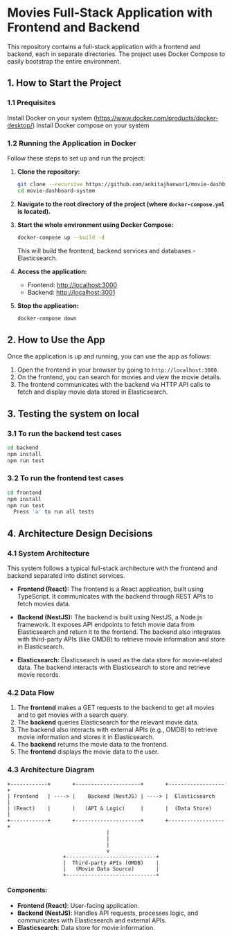 # Movies Full-Stack Application with Frontend and Backend

This repository contains a full-stack application with a frontend and backend, each in separate directories. The project uses Docker Compose to easily bootstrap the entire environment.

## 1. How to Start the Project

### 1.1 Prequisites

Install Docker on your system (https://www.docker.com/products/docker-desktop/)
Install Docker compose on your system 

### 1.2 Running the Application in Docker

Follow these steps to set up and run the project:

1. **Clone the repository:**
    ```bash
    git clone --recursive https://github.com/ankitajhanwar1/movie-dashboard-system.git
    cd movie-dashboard-system
    ```

2. **Navigate to the root directory of the project (where `docker-compose.yml` is located).**

3. **Start the whole environment using Docker Compose:**
    ```bash
    docker-compose up --build -d
    ```
    This will build the frontend, backend services and databases - Elasticsearch.

4. **Access the application:**
    - Frontend: [http://localhost:3000](http://localhost:3000)
    - Backend: [http://localhost:3001](http://localhost:3001)

5. **Stop the application:**
    ```bash
    docker-compose down
    ```

## 2. How to Use the App

Once the application is up and running, you can use the app as follows:

1. Open the frontend in your browser by going to `http://localhost:3000`.
2. On the frontend, you can search for movies and view the movie details.
3. The frontend communicates with the backend via HTTP API calls to fetch and display movie data stored in Elasticsearch.

## 3. Testing the system on local

### 3.1 To run the backend test cases
```bash
cd backend
npm install
npm run test
```

### 3.2 To run the frontend test cases
```bash
cd frontend
npm install
npm run test
  Press 'a' to run all tests
```

## 4. Architecture Design Decisions

### 4.1 System Architecture

This system follows a typical full-stack architecture with the frontend and backend separated into distinct services.

- **Frontend (React):** The frontend is a React application, built using TypeScript. It communicates with the backend through REST APIs to fetch movies data.
  
- **Backend (NestJS):** The backend is built using NestJS, a Node.js framework. It exposes API endpoints to fetch movie data from Elasticsearch and return it to the frontend. The backend also integrates with third-party APIs (like OMDB) to retrieve movie information and store in Elasticsearch.
  
- **Elasticsearch:** Elasticsearch is used as the data store for movie-related data. The backend interacts with Elasticsearch to store and retrieve movie records.

### 4.2 Data Flow

1. The **frontend** makes a GET requests to the backend to get all movies and to get movies with a search query.
2. The **backend** queries Elasticsearch for the relevant movie data.
3. The backend also interacts with external APIs (e.g., OMDB) to retrieve movie information and stores it in Elasticsearch.
4. The **backend** returns the movie data to the frontend.
5. The **frontend** displays the movie data to the user.

### 4.3 Architecture Diagram

    +------------+       +---------------------+       +------------------+
    | Frontend   | ----> |    Backend (NestJS) | ----> |  Elasticsearch   |
    | (React)    |       |   (API & Logic)     |       |  (Data Store)    |
    +------------+       +---------------------+       +------------------+
                                    |
                                    |  
                                    |
                                    v
                      +-----------------------------+
                      |  Third-party APIs (OMDB)    |
                      |   (Movie Data Source)       |
                      +-----------------------------+


#### Components:
- **Frontend (React)**: User-facing application.
- **Backend (NestJS)**: Handles API requests, processes logic, and communicates with Elasticsearch and external APIs.
- **Elasticsearch**: Data store for movie information.

